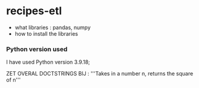 # recipes-etl

- what libraries : pandas, numpy
- how to install the libraries


### Python version used
I have used Python version 3.9.18;

ZET OVERAL DOCTSTRINGS BIJ :  '''Takes in a number n, returns the square of n'''
